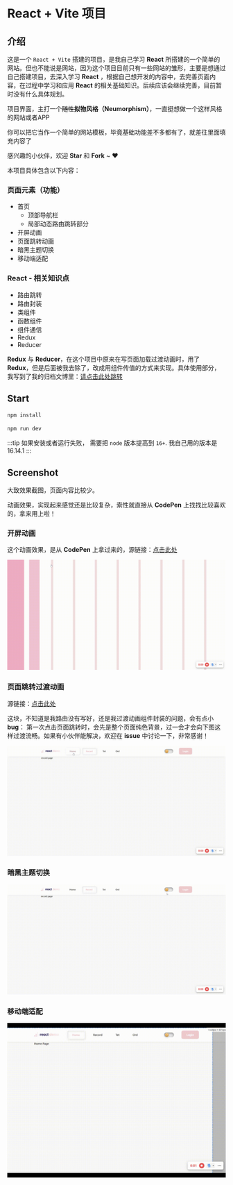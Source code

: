 # React + Vite 项目

## 介绍

这是一个 `React + Vite` 搭建的项目，是我自己学习 **React** 所搭建的一个简单的网站。但也不能说是网站，因为这个项目目前只有一些网站的雏形，主要是想通过自己搭建项目，去深入学习 **React** ，根据自己想开发的内容中，去完善页面内容，在过程中学习和应用 **React** 的相关基础知识。后续应该会继续完善，目前暂时没有什么具体规划。

项目界面，主打一个~~随性~~**拟物风格（Neumorphism）**，一直挺想做一个这样风格的网站或者APP

你可以把它当作一个简单的网站模板，毕竟基础功能差不多都有了，就差往里面填充内容了

感兴趣的小伙伴，欢迎 **Star** 和 **Fork** ~ ❤️

本项目具体包含以下内容：

### 页面元素（功能）

- 首页
    - 顶部导航栏
    - 局部动态路由跳转部分
- 开屏动画
- 页面跳转动画
- 暗黑主题切换
- 移动端适配

### React - 相关知识点

- 路由跳转
- 路由封装
- 类组件
- 函数组件
- 组件通信
- Redux
- Reducer

**Redux** 与 **Reducer**，在这个项目中原来在写页面加载过渡动画时，用了 **Redux**，但是后面被我去除了，改成用组件传值的方式来实现。具体使用部分，我写到了我的归档文博里：[请点击此处跳转](https://jacindatang.vercel.app/note/react/redux.html)

## Start

```bash
npm install
```

```bash
npm run dev
```

:::tip
如果安装或者运行失败， 需要把 `node` 版本提高到 `16+`. 我自己用的版本是 16.14.1
:::

## Screenshot

大致效果截图，页面内容比较少。

动画效果，实现起来感觉还是比较复杂，索性就直接从 **CodePen** 上找找比较喜欢的，拿来用上啦！

### 开屏动画

这个动画效果，是从 **CodePen** 上拿过来的，源链接：[点击此处](https://codepen.io/juliepark/pen/pXoEqy)

![图 1](./src/assets/screenshot/1.gif) 

### 页面跳转过渡动画

源链接：[点击此处](https://codepen.io/mitori/details/zLKZVZ)

这块，不知道是我路由没有写好，还是我过渡动画组件封装的问题，会有点小**bug**： 第一次点击页面跳转时，会先是整个页面纯色背景，过一会才会向下图这样过渡流畅。如果有小伙伴能解决，欢迎在 **issue** 中讨论一下，非常感谢！

![图 2](./src/assets/screenshot/2.gif) 

### 暗黑主题切换

![图 3](./src/assets/screenshot/3.gif) 

### 移动端适配

![图 4](./src/assets/screenshot/4.gif) 